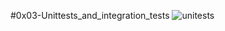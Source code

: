 #0x03-Unittests_and_integration_tests
![unitests](https://data-flair.training/blogs/wp-content/uploads/sites/2/2018/08/Unit-Testing-With-Python-Unittest-01.jpg)
